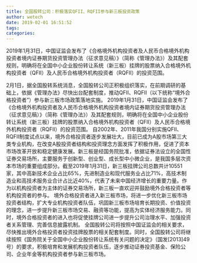 ```yaml
---
title: 全国股转公司：积极落实QFII、RQFII参与新三板投资政策
author: wetech
date: 2019-02-01 16:51:52
tags: 
categories: 
---
```

2019年1月31日，中国证监会发布了《合格境外机构投资者及人民币合格境外机构投资者境内证券期货投资管理办法（征求意见稿）》（简称《管理办法》）及其配套规则，明确将在全国中小企业股份转让系统（新三板）挂牌的股票纳入合格境外机构投资者（QFII）及人民币合格境外机构投资者（RQFII）的投资范围。
<!-- more -->
2月1日，据全国股转系统消息，全国股转公司正积极组织落实，在前期调研的基础上，依据《管理办法》尽快出台配套制度，推动QFII、RQFII（以下统称“境外合格投资者”）参与新三板市场政策落地实施。
2019年1月31日，中国证监会发布了《合格境外机构投资者及人民币合格境外机构投资者境内证券期货投资管理办法（征求意见稿）》（简称《管理办法》）及其配套规则，明确将在全国中小企业股份转让系统（新三板）挂牌的股票纳入合格境外机构投资者（QFII）及人民币合格境外机构投资者（RQFII）的投资范围。
自2002年、2011年我国分别实施QFII、RQFII制度试点以来，境外合格投资者逐步发展壮大，目前已成为A股市场第三大类专业机构，在改变A股投资者结构和投资理念方面发挥了积极作用，促进了资本市场改革开放和稳定健康发展。新三板是经国务院批准，依据证券法设立的全国性证券交易场所，主要服务于创新型、创业型、成长型中小微企业，是我国多层次资本市场的重要组成部分。截至2019年1月31日，新三板挂牌公司总数共计10551家，其中高新技术企业占比65%，先进制造业和现代服务业占比71%，高技术制造业和高技术服务业合计占比近40%，代表了未来中国经济增长的重要力量。作为以机构投资者为主体的证券交易场所，新三板一直欢迎并鼓励境外合格投资者等机构投资者的参与。
境外合格投资者进入新三板市场，将进一步优化新三板市场投资者结构，扩大专业机构投资者队伍，巩固新三板市场培育长期投资、价值投资的理念，进一步提升新三板市场交易、融资等功能，提高为实体经济服务能力。同时，境外合格投资者的进入也将促使挂牌公司进一步提升公司治理水平、加强投资者关系管理、完善信息披露机制。
全国股转公司将按照中国证监会的相关要求，尽快推出境外合格投资者投资挂牌股票的相关配套制度。同时，全国股转公司将继续按照《国务院关于全国中小企业股份转让系统有关问题的决定》（国发[2013]49号）的要求，积极培育和发展机构投资者队伍，逐步推动证券投资基金、保险公司、企业年金等机构投资者参与新三板市场。
 
 
